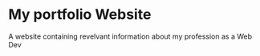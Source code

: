 # My portfolio Website
 A website containing revelvant information about my profession as a Web Dev
